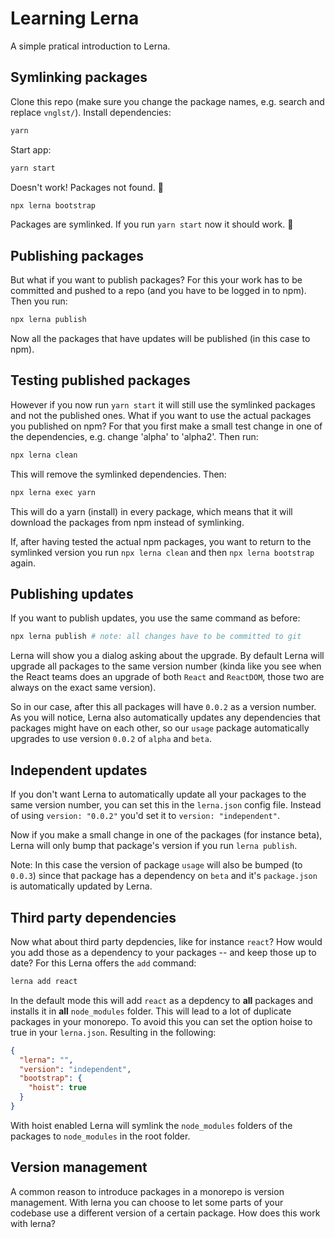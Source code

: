# Learning Lerna

A simple pratical introduction to Lerna.

## Symlinking packages

Clone this repo (make sure you change the package names, e.g. search and replace `vnglst/`). Install dependencies:

```sh
yarn
```

Start app:

```sh
yarn start
```

Doesn't work! Packages not found. 💩

```sh
npx lerna bootstrap
```

Packages are symlinked. If you run `yarn start` now it should work. 🎉

## Publishing packages

But what if you want to publish packages? For this your work has to be committed and pushed to a repo (and you have to be logged in to npm). Then you run:

```sh
npx lerna publish
```

Now all the packages that have updates will be published (in this case to npm).

## Testing published packages

However if you now run `yarn start` it will still use the symlinked packages and not the published ones. What if you want to use the actual packages you published on npm? For that you first make a small test change in one of the dependencies, e.g. change 'alpha' to 'alpha2'. Then run:

```sh
npx lerna clean
```

This will remove the symlinked dependencies. Then:

```sh
npx lerna exec yarn
```

This will do a yarn (install) in every package, which means that it will download the packages from npm instead of symlinking.

If, after having tested the actual npm packages, you want to return to the symlinked version you run `npx lerna clean` and then `npx lerna bootstrap` again.

## Publishing updates

If you want to publish updates, you use the same command as before:

```sh
npx lerna publish # note: all changes have to be committed to git
```

Lerna will show you a dialog asking about the upgrade. By default Lerna will upgrade all packages to the same version number (kinda like you see when the React teams does an upgrade of both `React` and `ReactDOM`, those two are always on the exact same version).

So in our case, after this all packages will have `0.0.2` as a version number. As you will notice, Lerna also automatically updates any dependencies that packages might have on each other, so our `usage` package automatically upgrades to use version `0.0.2` of `alpha` and `beta`.

## Independent updates

If you don't want Lerna to automatically update all your packages to the same version number, you can set this in the `lerna.json` config file. Instead of using `version: "0.0.2"` you'd set it to `version: "independent"`.

Now if you make a small change in one of the packages (for instance beta), Lerna will only bump that package's version if you run `lerna publish`.

Note: In this case the version of package `usage` will also be bumped (to `0.0.3`) since that package has a dependency on `beta` and it's `package.json` is automatically updated by Lerna.

## Third party dependencies

Now what about third party depdencies, like for instance `react`? How would you add those as a dependency to your packages -- and keep those up to date? For this Lerna offers the `add` command:

```sh
lerna add react
```

In the default mode this will add `react` as a depdency to **all** packages and installs it in **all** `node_modules` folder. This will lead to a lot of duplicate packages in your monorepo. To avoid this you can set the option hoise to true in your `lerna.json`. Resulting in the following:

```json
{
  "lerna": "",
  "version": "independent",
  "bootstrap": {
    "hoist": true
  }
}
```

With hoist enabled Lerna will symlink the `node_modules` folders of the packages to `node_modules` in the root folder.

## Version management

A common reason to introduce packages in a monorepo is version management. With lerna you can choose to let some parts of your codebase use a different version of a certain package. How does this work with lerna?
